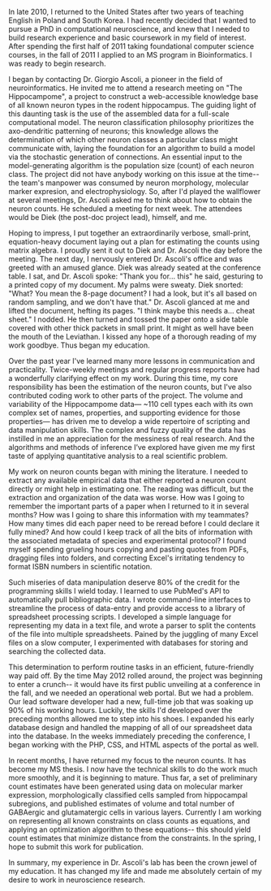 In late 2010, I returned to the United States after two years of teaching English in Poland and South Korea.  I had recently decided that I wanted to pursue a PhD in computational neuroscience, and knew that I needed to build research experience and basic coursework in my field of interest.  After spending the first half of 2011 taking foundational computer science courses, in the fall of 2011 I applied to an MS program in Bioinformatics.  I was ready to begin research.

I began by contacting Dr. Giorgio Ascoli, a pioneer in the field of neuroinformatics.  He invited me to attend a research meeting on "The Hippocampome", a project to construct a web-accessible knowledge base of all known neuron types in the rodent hippocampus.  The guiding light of this daunting task is the use of the assembled data for a full-scale computational model.  The neuron classification philosophy prioritizes the axo-dendritic patterning of neurons; this knowledge allows the determination of which other neuron classes a particular class might communicate with, laying the foundation for an algorithm to build a model via the stochastic generation of connections.  An essential input to the model-generating algorithm is the population size (count) of each neuron class.  The project did not have anybody working on this issue at the time-- the team's manpower was consumed by neuron morphology, molecular marker expresion, and electrophysiology.  So, after I'd played the wallflower at several meetings, Dr. Ascoli asked me to think about how to obtain the neuron counts.  He scheduled a meeting for next week.  The attendees would be Diek (the post-doc project lead), himself, and me.

Hoping to impress, I put together an extraordinarily verbose, small-print, equation-heavy document laying out a plan for estimating the counts using matrix algebra.  I proudly sent it out to Diek and Dr. Ascoli the day before the meeting.  The next day, I nervously entered Dr. Ascoli's office and was greeted with an amused glance.  Diek was already seated at the conference table.  I sat, and Dr. Ascoli spoke: "Thank you for... this" he said, gesturing to a printed copy of my document. My palms were sweaty.  Diek snorted: "What?  You mean the 8-page document?  I had a look, but it's all based on random sampling, and we don't have that."  Dr. Ascoli glanced at me and lifted the document, hefting its pages.  "I think maybe this needs a... cheat sheet."  I nodded.  He then turned and tossed the paper onto a side table covered with other thick packets in small print.  It might as well have been the mouth of the Leviathan.  I kissed any hope of a thorough reading of my work goodbye.  Thus began my education.

Over the past year I've learned many more lessons in communication and practicality.  Twice-weekly meetings and regular progress reports have had a wonderfully clarifying effect on my work.  During this time, my core responsibility has been the estimation of the neuron counts, but I've also contributed coding work to other parts of the project.  The volume and variability of the Hippocampome data— ~110 cell types each with its own complex set of names, properties, and supporting evidence for those properties— has driven me to develop a wide repertoire of scripting and data manipulation skills.  The complex and fuzzy quality of the data has instilled in me an appreciation for the messiness of real research.  And the algorithms and methods of inference I’ve explored have given me my first taste of applying quantitative analysis to a real scientific problem.

My work on neuron counts began with mining the literature.  I needed to extract any available empirical data that either reported a neuron count directly or might help in estimating one.  The reading was difficult, but the extraction and organization of the data was worse.  How was I going to remember the important parts of a paper when I returned to it in several months?  How was I going to share this information with my teammates?  How many times did each paper need to be reread before I could declare it fully mined?  And how could I keep track of all the bits of information with the associated metadata of species and experimental protocol?  I found myself spending grueling hours copying and pasting quotes from PDFs, dragging files into folders, and correcting Excel's irritating tendency to format ISBN numbers in scientific notation.

Such miseries of data manipulation deserve 80% of the credit for the programming skills I wield today.  I learned to use PubMed's API to automatically pull bibliographic data.  I wrote command-line interfaces to streamline the process of data-entry and provide access to a library of spreadsheet processing scripts.  I developed a simple language for representing my data in a text file, and wrote a parser to split the contents of the file into multiple spreadsheets.  Pained by the juggling of many Excel files on a slow computer, I experimented with databases for storing and searching the collected data.  

This determination to perform routine tasks in an efficient, future-friendly way paid off.  By the time May 2012 rolled around, the project was beginning to enter a crunch-- it would have its first public unveiling at a conference in the fall, and we needed an operational web portal.  But we had a problem. Our lead software developer had a new, full-time job that was soaking up 90% of his working hours.  Luckily, the skills I'd developed over the preceding months allowed me to step into his shoes.  I expanded his early database design and handled the mapping of all of our spreadsheet data into the database.  In the weeks immediately preceding the conference, I began working with the PHP, CSS, and HTML aspects of the portal as well.

In recent months, I have returned my focus to the neuron counts.  It has become my MS thesis.  I now have the technical skills to do the work much more smoothly, and it is beginning to mature.  Thus far, a set of preliminary count estimates have been generated using data on molecular marker expression, morphologically classified cells sampled from hippocampal subregions, and published estimates of volume and total number of GABAergic and glutamatergic cells in various layers.  Currently I am working on representing all known constraints on class counts as equations, and applying an optimization algorithm to these equations-- this should yield count estimates that minimize distance from the constraints.  In the spring, I hope to submit this work for publication.

In summary, my experience in Dr. Ascoli's lab has been the crown jewel of my education. It has changed my life and made me absolutely certain of my desire to work in neuroscience research.
